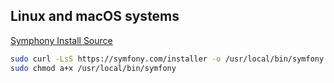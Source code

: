 ## Linux and macOS systems ##

[Symphony Install Source][symphony-link]
```bash
sudo curl -LsS https://symfony.com/installer -o /usr/local/bin/symfony
sudo chmod a+x /usr/local/bin/symfony
```


<!-- References -->
[symphony-link]: http://symfony.com/doc/current/setup.html  "Symphony Install"
